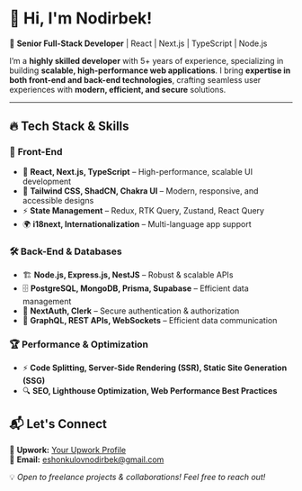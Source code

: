 # 👋 Hi, I'm Nodirbek!  
🚀 **Senior Full-Stack Developer** | React | Next.js | TypeScript | Node.js  

I’m a **highly skilled developer** with 5+ years of experience, specializing in building **scalable, high-performance web applications**. I bring **expertise in both front-end and back-end technologies**, crafting seamless user experiences with **modern, efficient, and secure** solutions.  

---

## 🔥 **Tech Stack & Skills**
### 🎨 **Front-End**
- 🚀 **React, Next.js, TypeScript** – High-performance, scalable UI development  
- 💅 **Tailwind CSS, ShadCN, Chakra UI** – Modern, responsive, and accessible designs  
- ⚡ **State Management** – Redux, RTK Query, Zustand, React Query  
- 🌍 **i18next, Internationalization** – Multi-language app support  

### 🛠 **Back-End & Databases**
- 🏗 **Node.js, Express.js, NestJS** – Robust & scalable APIs  
- 🗄 **PostgreSQL, MongoDB, Prisma, Supabase** – Efficient data management  
- 🔑 **NextAuth, Clerk** – Secure authentication & authorization  
- 🚀 **GraphQL, REST APIs, WebSockets** – Efficient data communication  

### 🏆 **Performance & Optimization**
- ⚡ **Code Splitting, Server-Side Rendering (SSR), Static Site Generation (SSG)**  
- 🔍 **SEO, Lighthouse Optimization, Web Performance Best Practices**  


## 📬 **Let's Connect**
💼 **Upwork:** [Your Upwork Profile](https://www.upwork.com/freelancers/~015ce662d9090a6657)  
📩 **Email:** eshonkulovnodirbek@gmail.com

💡 *Open to freelance projects & collaborations! Feel free to reach out!*  


